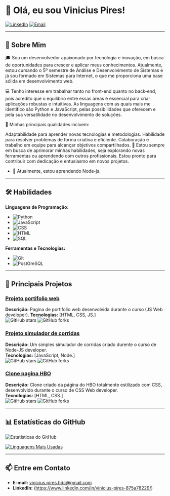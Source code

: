 # 👋 Olá, eu sou Vinicius Pires!

[![LinkedIn](https://img.shields.io/badge/-LinkedIn-blue?style=flat&logo=Linkedin&logoColor=white)](https://www.linkedin.com/in/vinicius-pires-875a78229/)
[![Email](https://img.shields.io/badge/Email-D14836?style=flat&logo=gmail&logoColor=white)](mailto:vinicius.pires.hdc@gmail.com)

---

## 🚀 Sobre Mim

🎓 Sou um desenvolvedor apaixonado por tecnologia e inovação, em busca de oportunidades para crescer e aplicar meus conhecimentos. Atualmente, estou cursando o 5º semestre de Análise e Desenvolvimento de Sistemas e já sou formado em Sistemas para Internet, o que me proporciona uma base sólida em desenvolvimento web.

💻 Tenho interesse em trabalhar tanto no front-end quanto no back-end, pois acredito que o equilíbrio entre essas áreas é essencial para criar aplicações robustas e intuitivas. As linguagens com as quais mais me identifico são Python e JavaScript, pelas possibilidades que oferecem e pela sua versatilidade no desenvolvimento de soluções.

🌟 Minhas principais qualidades incluem:

Adaptabilidade para aprender novas tecnologias e metodologias.
Habilidade para resolver problemas de forma criativa e eficiente.
Colaboração e trabalho em equipe para alcançar objetivos compartilhados.
🚀 Estou sempre em busca de aprimorar minhas habilidades, seja explorando novas ferramentas ou aprendendo com outros profissionais. Estou pronto para contribuir com dedicação e entusiasmo em novos projetos.


- 🌱 Atualmente, estou aprendendo Node-js.

---

## 🛠️ Habilidades

**Linguagens de Programação:**
- ![Python](https://img.shields.io/badge/-Python-3776AB?style=flat&logo=python&logoColor=white)
- ![JavaScript](https://img.shields.io/badge/-JavaScript-F7DF1E?style=flat&logo=javascript&logoColor=black)
- ![CSS](https://img.shields.io/badge/-CSS-3776AB?style=flat&logo=css&logoColor=white)
- ![HTML](https://img.shields.io/badge/-HTML-E34F26?style=flat&logo=html5&logoColor=white)
- ![SQL](https://img.shields.io/badge/-SQL-4479A1?style=flat&logo=postgresql&logoColor=white)


**Ferramentas e Tecnologias:**
- ![Git](https://img.shields.io/badge/-Git-F05032?style=flat&logo=git&logoColor=white)
- ![PostGreSQL](https://img.shields.io/badge/-Docker-2496ED?style=flat&logo=docker&logoColor=white)

---

## 🌟 Principais Projetos

### [Projeto portifolio web](https://github.com/PiresVini/js-developer-portifolio)
**Descrição:** Pagina de portifolio web desenvolvida durante o curso (JS Web developer). 
**Tecnologias:** [HTML, CSS, JS.]  
![GitHub stars](https://img.shields.io/github/stars/PiresVini/js-developer-portifolio) ![GitHub forks](https://img.shields.io/github/forks/PiresVini/js-developer-portifolio)

### [Projeto simulador de corridas](https://github.com/PiresVini/simulador_marioKart)
**Descrição:** Um simples simulador de corridas criado durente o curso de Node-JS developer.  
**Tecnologias:** [JavaScript, Node.]  
![GitHub stars](https://img.shields.io/github/stars/PiresVini/simulador_marioKart) ![GitHub forks](https://img.shields.io/github/forks/PiresVini/simulador_marioKart)

### [Clone pagina HBO](https://github.com/PiresVini/desafio_finalCSS_siteHBO)
**Descrição:** Clone criado da página do HBO totalmente estilizado com CSS, desenvolvido durante o curso de CSS Web developer.  
**Tecnologias:** [HTML, CSS.]  
![GitHub stars](https://img.shields.io/github/stars/PiresVini/desafio_finalCSS_siteHBO) ![GitHub forks](https://img.shields.io/github/forks/PiresVini/desafio_finalCSS_siteHBO)

---

## 📊 Estatísticas do GitHub

![Estatísticas do GitHub](https://github-readme-stats.vercel.app/api?username=PiresVini&show_icons=true&theme=radical)

[![Linguagens Mais Usadas](https://github-readme-stats.vercel.app/api/top-langs/?username=PiresVini&layout=compact&theme=radical)](https://github.com/anuraghazra/github-readme-stats)

---

## 📫 Entre em Contato

- **E-mail:** vinicius.pires.hdc@gmail.com 
- **LinkedIn:** (https://www.linkedin.com/in/vinicius-pires-875a78229/)
